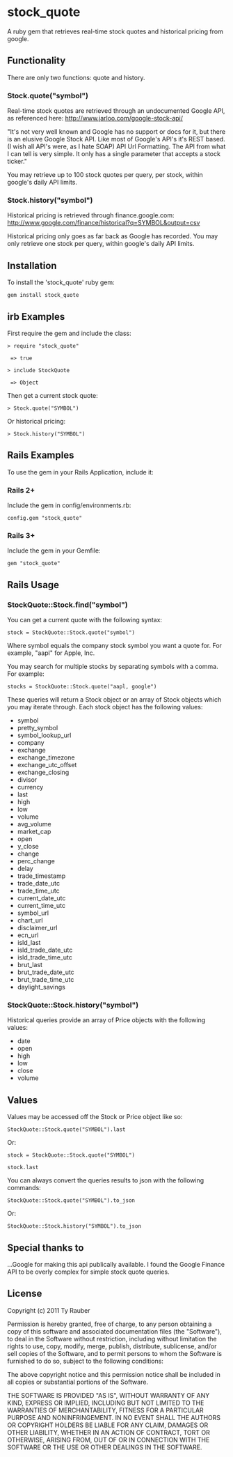 # stock_quote

A ruby gem that retrieves real-time stock quotes and historical pricing from google.

## Functionality

There are only two functions:  quote and history.

### Stock.quote("symbol")

Real-time stock quotes are retrieved through an undocumented Google API, as referenced here:  http://www.jarloo.com/google-stock-api/

"It's not very well known and Google has no support or docs for it, but there is an elusive Google Stock API. Like most of Google's API's it's REST based. (I wish all API's were, as I hate SOAP) API Url Formatting. The API from what I can tell is very simple. It only has a single parameter that accepts a stock ticker."

You may retrieve up to 100 stock quotes per query, per stock, within google's daily API limits.

### Stock.history("symbol")

Historical pricing is retrieved through finance.google.com:  http://www.google.com/finance/historical?q=SYMBOL&output=csv

Historical pricing only goes as far back as Google has recorded. You may only retrieve one stock per query, within google's daily API limits.  

## Installation

To install the 'stock_quote' ruby gem:

`gem install stock_quote`

## irb Examples

First require the gem and include the class:

`> require "stock_quote"`

` => true`

`> include StockQuote`

` => Object`

Then get a current stock quote:

`> Stock.quote("SYMBOL")`

Or historical pricing:

`> Stock.history("SYMBOL")`

## Rails Examples

To use the gem in your Rails Application, include it:

### Rails 2+

Include the gem in config/environments.rb:

`config.gem "stock_quote"`

### Rails 3+

Include the gem in your Gemfile:

`gem "stock_quote"`

## Rails Usage

### StockQuote::Stock.find("symbol")

You can get a current quote with the following syntax:

`stock = StockQuote::Stock.quote("symbol")`

Where symbol equals the company stock symbol you want a quote for. For example, "aapl" for Apple, Inc.

You may search for multiple stocks by separating symbols with a comma. For example:

`stocks = StockQuote::Stock.quote("aapl, google")`

These queries will return a Stock object or an array of Stock objects which you may iterate through. Each stock object has the following values:

* symbol
* pretty_symbol
* symbol_lookup_url
* company
* exchange
* exchange_timezone
* exchange_utc_offset
* exchange_closing
* divisor
* currency
* last
* high
* low
* volume
* avg_volume
* market_cap
* open
* y_close
* change
* perc_change
* delay
* trade_timestamp
* trade_date_utc
* trade_time_utc
* current_date_utc
* current_time_utc
* symbol_url
* chart_url
* disclaimer_url
* ecn_url
* isld_last
* isld_trade_date_utc
* isld_trade_time_utc
* brut_last
* brut_trade_date_utc
* brut_trade_time_utc
* daylight_savings

### StockQuote::Stock.history("symbol")

Historical queries provide an array of Price objects with the following values:

* date
* open
* high
* low
* close
* volume

## Values

Values may be accessed off the Stock or Price object like so:

`StockQuote::Stock.quote("SYMBOL").last`

Or:

`stock = StockQuote::Stock.quote("SYMBOL")`

`stock.last`

You can always convert the queries results to json with the following commands:

`StockQuote::Stock.quote("SYMBOL").to_json`

Or:

`StockQuote::Stock.history("SYMBOL").to_json`

## Special thanks to

...Google for making this api publically available. I found the Google Finance API to be overly complex for simple stock quote queries.

## License

Copyright (c) 2011 Ty Rauber

Permission is hereby granted, free of charge, to any person obtaining a copy
of this software and associated documentation files (the "Software"), to deal
in the Software without restriction, including without limitation the rights
to use, copy, modify, merge, publish, distribute, sublicense, and/or sell
copies of the Software, and to permit persons to whom the Software is
furnished to do so, subject to the following conditions:

The above copyright notice and this permission notice shall be included in
all copies or substantial portions of the Software.

THE SOFTWARE IS PROVIDED "AS IS", WITHOUT WARRANTY OF ANY KIND, EXPRESS OR
IMPLIED, INCLUDING BUT NOT LIMITED TO THE WARRANTIES OF MERCHANTABILITY,
FITNESS FOR A PARTICULAR PURPOSE AND NONINFRINGEMENT. IN NO EVENT SHALL THE
AUTHORS OR COPYRIGHT HOLDERS BE LIABLE FOR ANY CLAIM, DAMAGES OR OTHER
LIABILITY, WHETHER IN AN ACTION OF CONTRACT, TORT OR OTHERWISE, ARISING FROM,
OUT OF OR IN CONNECTION WITH THE SOFTWARE OR THE USE OR OTHER DEALINGS IN
THE SOFTWARE.

